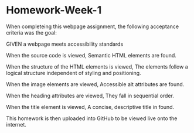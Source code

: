 # Homework-Week-1

When completeing this webpage assignment, the following acceptance criteria was the goal:

GIVEN a webpage meets accessibility standards

When the source code is viewed, 
Semantic HTML elements are found.

When the structure of the HTML elements is viewed, 
The elements follow a logical structure independent of styling and positioning.

When the image elements are viewed, 
Accessible alt attributes are found.

When the heading attributes are viewed, 
They fall in sequential order.

When the title element is viewed, 
A concise, descriptive title in found.

This homework is then uploaded into GitHub to be viewed live onto the internet. 

